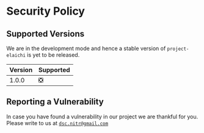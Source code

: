 # Security Policy

## Supported Versions

We are in the development mode and hence a stable version of `project-elaichi` is yet to be released.

| Version | Supported          |
| ------- | ------------------ |
| 1.0.0   | :negative_squared_cross_mark: |


## Reporting a Vulnerability
In case you have found  a vulnerability in our project we are thankful for you. Please write to us at [`dsc.nitr@gmail.com`](mailto:dsc.nitr@gmail.com)


